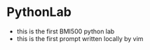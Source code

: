 # PythonLab

- this is the first BMI500 python lab
- this is the first prompt written locally by vim
